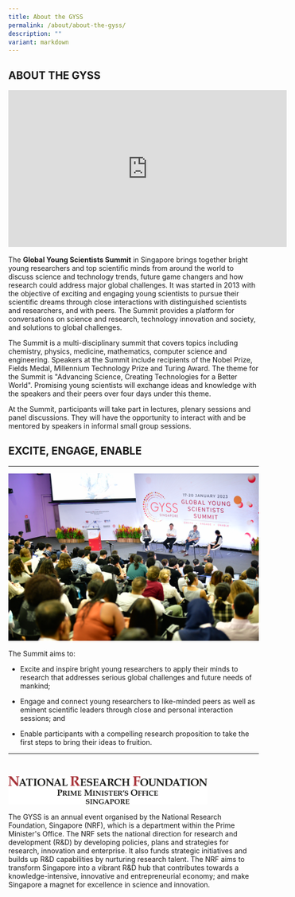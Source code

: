 ```yaml
---
title: About the GYSS
permalink: /about/about-the-gyss/
description: ""
variant: markdown
---
```

## ABOUT THE GYSS

<iframe allowfullscreen="" allow="accelerometer; autoplay; clipboard-write; encrypted-media; gyroscope; picture-in-picture; web-share" frameborder="0" title="YouTube video player" src="https://www.youtube.com/embed/ZGXAT3bq7-c?si=2_xJ4NFX5cSwn5SU" height="315" width="560"></iframe>

The **Global Young Scientists Summit** in Singapore brings together bright young researchers and top scientific minds from around the world to discuss science and technology trends, future game changers and how research could address major global challenges. It was started in 2013 with the objective of exciting and engaging young scientists to pursue their scientific dreams through close interactions with distinguished scientists and researchers, and with peers. The Summit provides a platform for conversations on science and research, technology innovation and society, and solutions to global challenges.  
  
The Summit is a multi-disciplinary summit that covers topics including chemistry, physics, medicine, mathematics, computer science and engineering. Speakers at the Summit include recipients of the Nobel Prize, Fields Medal, Millennium Technology Prize and Turing Award. The theme for the Summit is "Advancing Science, Creating Technologies for a Better World". Promising young scientists will exchange ideas and knowledge with the speakers and their peers over four days under this theme. 
  
At the Summit, participants will take part in lectures, plenary sessions and panel discussions. They will have the opportunity to interact with and be mentored by speakers in informal small group sessions.  

## EXCITE, ENGAGE, ENABLE
* * *

![](/images/gyss%202023%20-%20panel%20discussion%20with%20sir%20andre%20geim%20(second%20from%20left)%20and%20sir%20tim%20hunt.JPG)

The Summit aims to:

*   Excite and inspire bright young researchers to apply their minds to research that addresses serious global challenges and future needs of mankind;

*   Engage and connect young researchers to like-minded peers as well as eminent scientific leaders through close and personal interaction sessions; and

*   Enable participants with a compelling research proposition to take the first steps to bring their ideas to fruition.

----
<br>

<img src="/images/nrf%20logo%20fa-logotype.jpg" alt="NRF Singapore" style="width:400px"><br>

The GYSS is an annual event organised by the National Research Foundation, Singapore (NRF), which is a department within the Prime Minister's Office. The NRF sets the national direction for research and development (R&amp;D) by developing policies, plans and strategies for research, innovation and enterprise. It also funds strategic initiatives and builds up R&amp;D capabilities by nurturing research talent. The NRF aims to transform Singapore into a vibrant R&amp;D hub that contributes towards a knowledge-intensive, innovative and entrepreneurial economy; and make Singapore a magnet for excellence in science and innovation.
